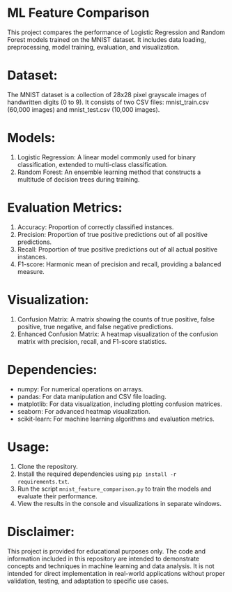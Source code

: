 # ML Feature Comparison

This project compares the performance of Logistic Regression and Random Forest models trained on the MNIST dataset. 
It includes data loading, preprocessing, model training, evaluation, and visualization.

# Dataset:
The MNIST dataset is a collection of 28x28 pixel grayscale images of handwritten digits (0 to 9).
It consists of two CSV files: mnist_train.csv (60,000 images) and mnist_test.csv (10,000 images).

# Models:
1. Logistic Regression: A linear model commonly used for binary classification, extended to multi-class classification.
2. Random Forest: An ensemble learning method that constructs a multitude of decision trees during training.

# Evaluation Metrics:
1. Accuracy: Proportion of correctly classified instances.
2. Precision: Proportion of true positive predictions out of all positive predictions.
3. Recall: Proportion of true positive predictions out of all actual positive instances.
4. F1-score: Harmonic mean of precision and recall, providing a balanced measure.

# Visualization:
1. Confusion Matrix: A matrix showing the counts of true positive, false positive, true negative, and false negative predictions.
2. Enhanced Confusion Matrix: A heatmap visualization of the confusion matrix with precision, recall, and F1-score statistics.

# Dependencies:
- numpy: For numerical operations on arrays.
- pandas: For data manipulation and CSV file loading.
- matplotlib: For data visualization, including plotting confusion matrices.
- seaborn: For advanced heatmap visualization.
- scikit-learn: For machine learning algorithms and evaluation metrics.

# Usage:
1. Clone the repository.
2. Install the required dependencies using `pip install -r requirements.txt`.
3. Run the script `mnist_feature_comparison.py` to train the models and evaluate their performance.
4. View the results in the console and visualizations in separate windows.

# Disclaimer:
This project is provided for educational purposes only. The code and information included in this repository are intended to demonstrate concepts and techniques in machine learning and data analysis. It is not intended for direct implementation in real-world applications without proper validation, testing, and adaptation to specific use cases.
